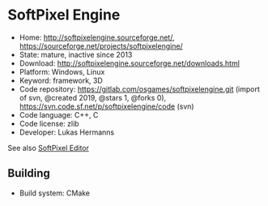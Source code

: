 # SoftPixel Engine

- Home: http://softpixelengine.sourceforge.net/, https://sourceforge.net/projects/softpixelengine/
- State: mature, inactive since 2013
- Download: http://softpixelengine.sourceforge.net/downloads.html
- Platform: Windows, Linux
- Keyword: framework, 3D
- Code repository: https://gitlab.com/osgames/softpixelengine.git (import of svn, @created 2019, @stars 1, @forks 0), https://svn.code.sf.net/p/softpixelengine/code (svn)
- Code language: C++, C
- Code license: zlib
- Developer: Lukas Hermanns

See also [SoftPixel Editor](https://sourceforge.net/projects/softpixeleditor/)

## Building

- Build system: CMake
